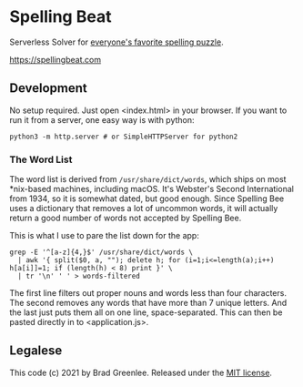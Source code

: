 # Spelling Beat

Serverless Solver for [everyone's favorite spelling puzzle](https://www.nytimes.com/puzzles/spelling-bee).

<https://spellingbeat.com>

## Development

No setup required. Just open <index.html> in your browser. If you want to run it from a server, one easy way is with python:

```
python3 -m http.server # or SimpleHTTPServer for python2
```

### The Word List

The word list is derived from `/usr/share/dict/words`, which ships on most *nix-based machines, including macOS. It's Webster's Second International from 1934, so it is somewhat dated, but good enough. Since Spelling Bee uses a dictionary that removes a lot of uncommon words, it will actually return a good number of words not accepted by Spelling Bee.

This is what I use to pare the list down for the app:

```
grep -E '^[a-z]{4,}$' /usr/share/dict/words \ 
  | awk '{ split($0, a, ""); delete h; for (i=1;i<=length(a);i++) h[a[i]]=1; if (length(h) < 8) print }' \
  | tr '\n' ' ' > words-filtered
```

The first line filters out proper nouns and words less than four characters. The second removes any words that have more than 7 unique letters. And the last just puts them all on one line, space-separated. This can then be pasted directly in to <application.js>.

## Legalese

This code (c) 2021 by Brad Greenlee. Released under the [MIT license](LICENSE).
